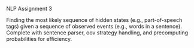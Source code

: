 NLP Assignment 3 

 Finding the most likely sequence of hidden states (e.g., part-of-speech tags) given a sequence of observed events (e.g., words in a sentence). Complete with sentence parser, oov strategy handling, and precomputing probabilities for efficiency. 

